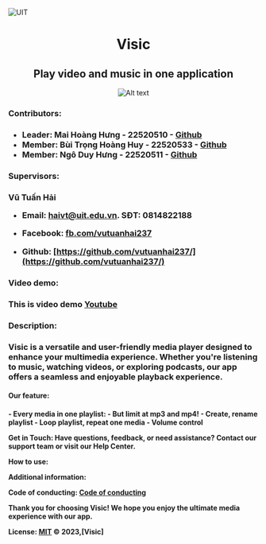 


![UIT](https://img.shields.io/badge/from-UIT%20VNUHCM-blue?style=for-the-badge&link=https%3A%2F%2Fwww.uit.edu.vn%2F)

<h1 align="center"> Visic </h1>

<h2 align="center">Play video and music in one application</h2>

<p align="center">
  <img src="https://www.uit.edu.vn/sites/vi/files/banner_uit.png" alt="Alt text">
</p>

<h3>Contributors:<h3>

- Leader: Mai Hoàng Hưng - 22520510 - [Github](https://github.com/HungMaiHoang)
- Member: Bùi Trọng Hoàng Huy - 22520533 - [Github](https://github.com/BuiTrongHoangHuy)
- Member: Ngô Duy Hưng - 22520511 - [Github](https://github.com/NgoDuyHung2305)

<h3>Supervisors: <h3>

Vũ Tuấn Hải
- Email: haivt@uit.edu.vn. SĐT: 0814822188

- Facebook: [fb.com/vutuanhai237](fb.com/vutuanhai237)

- Github: [https://github.com/vutuanhai237/](https://github.com/vutuanhai237/)

<h3>Video demo:<h3> 
  
This is video demo [Youtube](https://www.youtube.com/watch?v=n4fS5XKmmMk&ab_channel=H%C6%B0ngMai)
  
<h3>Description:<h3> 
  
Visic is a versatile and user-friendly media player designed to enhance your multimedia experience. Whether you're listening to music, watching videos, or exploring podcasts, our app offers a seamless and enjoyable playback experience.
  
<h4>Our feature:<h4>
- Every media in one playlist:
  - But limit at mp3 and mp4!
- Create, rename playlist
- Loop playlist, repeat one media
- Volume control
  
**Get in Touch**:
Have questions, feedback, or need assistance? Contact our support team or visit our Help Center.

**How to use**:

**Additional information**: 

**Code of conducting**: [Code of conducting](https://github.com/HungMaiHoang/IT008/blob/main/Code%20of%20conducting)

Thank you for choosing Visic! We hope you enjoy the ultimate media experience with our app.

**License**:
[MIT](LICENSE) © 2023,[Visic]
